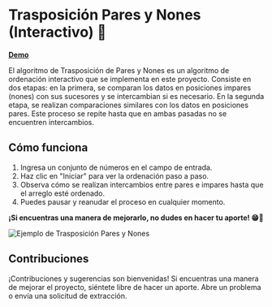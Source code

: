 # Trasposición Pares y Nones (Interactivo) 🫨

[**Demo**](https://lstrappare.github.io/Trasposicion-ParesYNones/)

El algoritmo de Trasposición de Pares y Nones es un algoritmo de ordenación interactivo que se implementa en este proyecto. Consiste en dos etapas: en la primera, se comparan los datos en posiciones impares (nones) con sus sucesores y se intercambian si es necesario. En la segunda etapa, se realizan comparaciones similares con los datos en posiciones pares. Este proceso se repite hasta que en ambas pasadas no se encuentren intercambios.

## Cómo funciona
1. Ingresa un conjunto de números en el campo de entrada.
2. Haz clic en "Iniciar" para ver la ordenación paso a paso.
3. Observa cómo se realizan intercambios entre pares e impares hasta que el arreglo esté ordenado.
4. Puedes pausar y reanudar el proceso en cualquier momento.

**¡Si encuentras una manera de mejorarlo, no dudes en hacer tu aporte! 😁🤝**

![Ejemplo de Trasposición Pares y Nones](https://github.com/Lstrappare/Trasposicion-ParesYNones-Interactivo-/assets/119477560/75e4e390-a5a6-40cb-b78b-5f10033eb666)

## Contribuciones
¡Contribuciones y sugerencias son bienvenidas! Si encuentras una manera de mejorar el proyecto, siéntete libre de hacer un aporte. Abre un problema o envía una solicitud de extracción.
